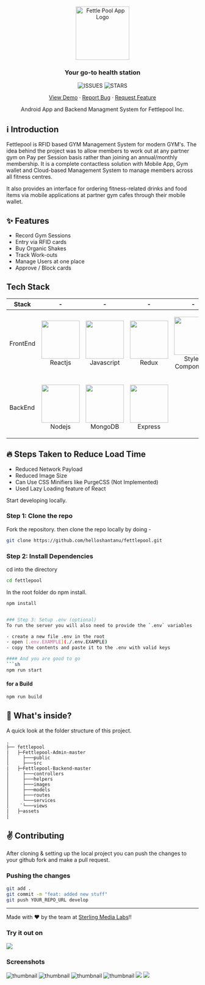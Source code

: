 <br />
<p align="center">
  <a href="https://ipl-demo-app.vercel.app/">
    <img src="https://raw.githubusercontent.com/helloshantanu/fettlepool/master/assets/logo.webp" alt="Fettle Pool App Logo"  height="140">
  </a>
  <h3 align="center">Your go-to health station</h3>

  <p align="center">
    <img alt="ISSUES" src="https://img.shields.io/github/issues/helloshantanu/fettlepool" />
    <img alt="STARS" src="https://img.shields.io/github/stars/helloshantanu/fettlepool" />
  </p>

  <p align="center">
    <a href="https://play.google.com/store/apps/details?id=com.fettlepool2019&hl=en_IN">View Demo</a>
    ·
    <a href="https://github.com/helloshantanu/fettlepool/issues">Report Bug</a>
    ·
    <a href="https://github.com/helloshantanu/fettlepool/issues">Request Feature</a>
  </p>
</p>

<p align="center">Android App and Backend Managment System for Fettlepool Inc.</p>

## ℹ️ Introduction

Fettlepool is RFID based GYM Management System for modern GYM's. The idea behind the project was to allow members to work out at any partner gym on Pay per Session basis rather than joining an annual/monthly membership. It is a complete contactless solution with Mobile App, Gym wallet and Cloud-based Management System to manage members across all fitness centres.

It also provides an interface for ordering fitness-related drinks and food items via mobile applications at partner gym cafes through their mobile wallet.
## ✨ Features

- Record Gym Sessions
- Entry via RFID cards 
- Buy Organic Shakes
- Track Work-outs
- Manage Users at one place
- Approve / Block cards

## Tech Stack

| Stack    | -                                                                                                  | -                                                                                                 | -                                                                                                | -                                                                                                                | -                                                                                                   |
| -------- | -------------------------------------------------------------------------------------------------- | ------------------------------------------------------------------------------------------------- | ------------------------------------------------------------------------------------------------ | ---------------------------------------------------------------------------------------------------------------- | --------------------------------------------------------------------------------------------------- |
| FrontEnd | <p align="center"><img src="https://github.com/anuraghazra/BugVilla/raw/master/assets/reactjs_logo.png" width="100" height="100"> <br />Reactjs</p> | <p align="center"><img src="https://upload.wikimedia.org/wikipedia/commons/thumb/6/6a/JavaScript-logo.png/600px-JavaScript-logo.png" width="100" height="100"> <br />Javascript</p>  | <p align="center"><img src="https://github.com/anuraghazra/BugVilla/raw/master/assets/redux_logo.png" width="100" height="100"> <br />Redux</p>   | <p align="center"><img src="https://github.com/anuraghazra/BugVilla/raw/master/assets/styledcompo_logo.png" width="100" height="100"> <br />Styled Components</p> | <p align="center"><img src="https://github.com/helloshantanu/fettlepool/blob/master/assets/logo_flutter_1080px_clr.png" width="100" height="100"> <br />Flutter </p>       |
| BackEnd  | <p align="center"><img src="https://github.com/anuraghazra/BugVilla/blob/master/assets/nodejs_logo.png" width="100" height="100"> <br />Nodejs</p>   | <p align="center"><img src="https://github.com/anuraghazra/BugVilla/blob/master/assets/mongo_logo2.png" width="100" height="100"> <br />MongoDB</p> | <p align="center"><img src="https://github.com/anuraghazra/BugVilla/blob/master/assets/express_logo.png" width="100" height="100"> <br />Express</p> 

## :fire: Steps Taken to Reduce Load Time
- Reduced Network Payload
- Reduced Image Size
- Can Use CSS Minifiers like PurgeCSS (Not Implemented)
- Used Lazy Loading feature of React

Start developing locally.

### Step 1: Clone the repo
Fork the repository. then clone the repo locally by doing -

```sh
git clone https://github.com/helloshantanu/fettlepool.git
```

### Step 2: Install Dependencies
cd into the directory

```sh
cd fettlepool
```

In the root folder do npm install.
```sh
npm install


### Step 3: Setup .env (optional)
To run the server you will also need to provide the `.env` variables

- create a new file .env in the root
- open [.env.EXAMPLE](./.env.EXAMPLE)
- copy the contents and paste it to the .env with valid keys

#### And you are good to go
```sh
npm run start
```
#### for a Build
```sh
npm run build
```

## :open_file_folder: What's inside?

A quick look at the folder structure of this project.
    
    .
    ├── fettlepool
    |   ├─Fettlepool-Admin-master
    │     ├───public
    │     ├───src
    |   ├─Fettlepool-Backend-master
    │     ├───controllers
    │     ├───helpers
    │     ├───images
    │     ├───models
    │     ├───routes
    │     └───services
    │    `└───views
    |   ├─assets
    │   

## :v: Contributing

After cloning & setting up the local project you can push the changes to your github fork and make a pull request.

### Pushing the changes

```bash
git add .
git commit -m "feat: added new stuff"
git push YOUR_REPO_URL develop
```

------

Made with :heart: by the team at <a href="https://www.sterlingmedialabs.com/">Sterling Media Labs</a>!!

### Try it out on
[![](https://raw.githubusercontent.com/helloshantanu/fettlepool/master/assets/playstore.png)](https://play.google.com/store/apps/details?id=com.fettlepool2019&hl=en_IN)


### Screenshots


![thumbnail][logo1] ![thumbnail][logo2] ![thumbnail][logo3] ![thumbnail][logo4] ![][logo5] ![][logo6] 


[logo1]: https://raw.githubusercontent.com/helloshantanu/fettlepool/master/assets/1.webp
[logo2]: https://raw.githubusercontent.com/helloshantanu/fettlepool/master/assets/2.webp
[logo3]: https://raw.githubusercontent.com/helloshantanu/fettlepool/master/assets/3.webp
[logo4]: https://raw.githubusercontent.com/helloshantanu/fettlepool/master/assets/4.webp
[logo5]: https://raw.githubusercontent.com/helloshantanu/fettlepool/master/assets/5.webp
[logo6]: https://raw.githubusercontent.com/helloshantanu/fettlepool/master/assets/6.webp

